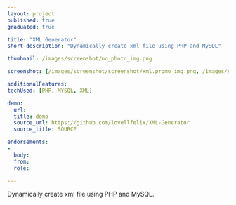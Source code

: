```yaml
---
layout: project
published: true
graduated: true

title: "XML Generator"
short-description: "Dynamically create xml file using PHP and MySQL"

thumbnail: /images/screenshot/no_photo_img.png

screenshot: [/images/screenshot/screenshot/xml.promo_img.png, /images/screenshot/screenshot/xml.s2.png, /images/screenshot/screenshot/xml.s3.png]

additionalFeatures:
techUsed: [PHP, MYSQL, XML]

demo:
  url:
  title: demo
  source_url: https://github.com/lovellfelix/XML-Generator
  source_title: SOURCE

endorsements:
-
  body:
  from:
  role:

---
```


Dynamically create xml file using PHP and MySQL.
